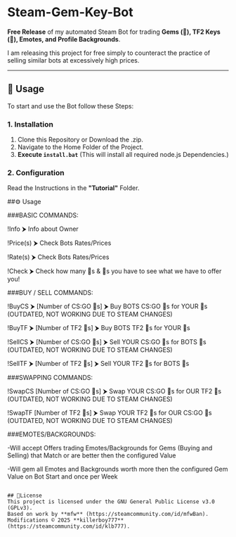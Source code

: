 # Steam-Gem-Key-Bot
**Free Release** of my automated Steam Bot for trading **Gems (💎), TF2 Keys (🔑), Emotes, and Profile Backgrounds**.

I am releasing this project for free simply to counteract the practice of selling similar bots at excessively high prices.

---

## 🚀 Usage

To start and use the Bot follow these Steps:

### 1. Installation
1. Clone this Repository or Download the .zip.
2. Navigate to the Home Folder of the Project.
3. **Execute `install.bat`** (This will install all required node.js Dependencies.)

### 2. Configuration

Read the Instructions in the **"Tutorial"** Folder.


##⚙️ Usage


###BASIC COMMANDS:


!Info ⮞ Info about Owner

!Price(s) ⮞ Check Bots Rates/Prices

!Rate(s) ⮞ Check Bots Rates/Prices

!Check ⮞ Check how many 🔑s & 💎s you have to see what we have to offer you!


###BUY / SELL COMMANDS:


!BuyCS ⮞ [Number of CS:GO 🔑s] ⮞ Buy BOTS CS:GO 🔑s for YOUR 💎s (OUTDATED, NOT WORKING DUE TO STEAM CHANGES)

!BuyTF ⮞ [Number of TF2 🔑s] ⮞ Buy BOTS TF2 🔑s for YOUR 💎s

!SellCS ⮞ [Number of CS:GO 🔑s] ⮞ Sell YOUR CS:GO 🔑s for BOTS 💎s (OUTDATED, NOT WORKING DUE TO STEAM CHANGES)

!SellTF ⮞ [Number of TF2 🔑s] ⮞ Sell YOUR TF2 🔑s for BOTS 💎s


###SWAPPING COMMANDS:


!SwapCS [Number of CS:GO 🔑s] ⮞ Swap YOUR CS:GO 🔑s for OUR TF2 🔑s (OUTDATED, NOT WORKING DUE TO STEAM CHANGES)

!SwapTF [Number of TF2 🔑s] ⮞ Swap YOUR TF2 🔑s for OUR CS:GO 🔑s (OUTDATED, NOT WORKING DUE TO STEAM CHANGES)

###EMOTES/BACKGROUNDS:

-Will accept Offers trading Emotes/Backgrounds for Gems (Buying and Selling) that Match or are better then the configured Value

-Will gem all Emotes and Backgrounds worth more then the configured Gem Value on Bot Start and once per Week

~~~~~~~~~~~~~~~~~~~~~~~~~~~~~~~~~~~~~~~~~~~~~~~~~~~~~~~~~~~~~~~~~~~~~~~~~~~~~~~~~~~~~~~~~~~~~~~~~~~~~~~~~~~~~~~~~~~~~~~~~~~~~~~~~~~~~~~~

## 📜License
This project is licensed under the GNU General Public License v3.0 (GPLv3).  
Based on work by **mfw** (https://steamcommunity.com/id/mfwBan).  
Modifications © 2025 **killerboy777**(https://steamcommunity.com/id/klb777).